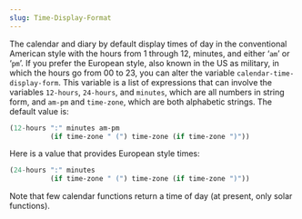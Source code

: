 ```yaml
---
slug: Time-Display-Format
---
```


The calendar and diary by default display times of day in the conventional American style with the hours from 1 through 12, minutes, and either ‘`am`’ or ‘`pm`’. If you prefer the European style, also known in the US as military, in which the hours go from 00 to 23, you can alter the variable `calendar-time-display-form`. This variable is a list of expressions that can involve the variables `12-hours`, `24-hours`, and `minutes`, which are all numbers in string form, and `am-pm` and `time-zone`, which are both alphabetic strings. The default value is:

```lisp
(12-hours ":" minutes am-pm
          (if time-zone " (") time-zone (if time-zone ")"))
```

Here is a value that provides European style times:

```lisp
(24-hours ":" minutes
          (if time-zone " (") time-zone (if time-zone ")"))
```

Note that few calendar functions return a time of day (at present, only solar functions).
